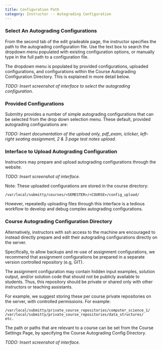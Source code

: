 ```yaml
---
title: Configuration Path
category: Instructor -- Autograding Configuration
---
```



### Select An Autograding Configurations

From the second tab of the edit gradeable page, the instructor
specifies the path to the autograding configuration file.  Use the 
text box to search the dropdown menu populated with existing 
configuration options, or manually type in the full path to a 
configuration file.

The dropdown menu is populated by provided configurations, 
uploaded configurations, and configurations within the Course 
Autograding Configuration Directory. This is explained in more
detail below.

_TODO: Insert screenshot of interface to select the autograding
configuration._


### Provided Configurations

Submitty provides a number of simple autograding configurations that
can be selected from the drop down selection menu.  These default,
provided autograding configurations are:

_TODO: Insert documentation of the upload only, pdf_exam, iclicker,
left-right seating assignment, 2 & 3 page test notes upload._


### Interface to Upload Autograding Configuration

Instructors may prepare and upload autograding configurations through
the website.

_TODO: Insert screenshot of interface._

Note: These uploaded configurations are stored in the course directory:


```
/var/local/submitty/courses/<SEMESTER>/<COURSE>/config_upload/
```

However, repeatedly uploading files through this interface is a
tedious workflow to develop and debug complex autograding
configurations.


### Course Autograding Configuration Directory

Alternatively, instructors with ssh access to the machine are
encouraged to instead directly prepare and edit their autograding
configurations directly on the server.

Specifically, to allow backups and re-use of assignment
configurations, we recommend that assignment configurations be
prepared in a separate version controlled repository (e.g, GIT).

The assignment configuration may contain hidden input examples,
solution output, and/or solution code that should not be publicly
available to students.  Thus, this repository should be private or
shared only with other instructors or teaching assistants.

For example, we suggest storing these per course private repositories
on the server, with controlled permissions.  For example:

```
/var/local/submitty/private_course_repositories/computer_science_1/
/var/local/submitty/private_course_repositories/data_structures/
etc.
```

The path or paths that are relevant to a course can be set from the
Course Settings Page, by specifying the Course Autograding Config
Directory.

_TODO: Insert screenshot of interface._